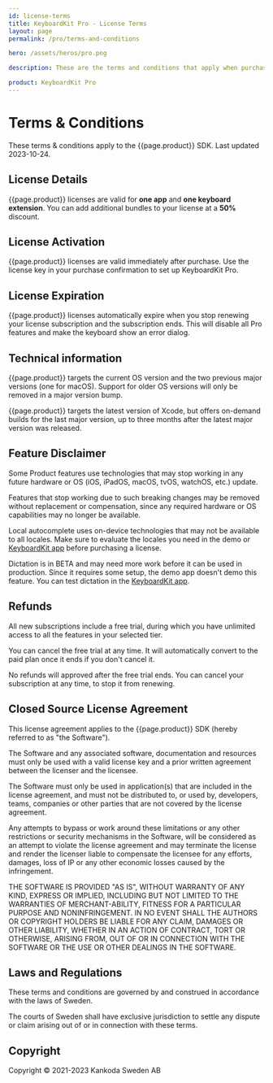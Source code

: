 ```yaml
---
id: license-terms
title: KeyboardKit Pro - License Terms
layout: page
permalink: /pro/terms-and-conditions

hero: /assets/heros/pro.png

description: These are the terms and conditions that apply when purchasing a KeyboardKit Pro license.

product: KeyboardKit Pro
---
```



# Terms & Conditions

These terms & conditions apply to the {{page.product}} SDK. Last updated 2023-10-24.


## License Details

{{page.product}} licenses are valid for **one app** and **one keyboard extension**. You can add additional bundles to your license at a **50%** discount.



## License Activation

{{page.product}} licenses are valid immediately after purchase. Use the license key in your purchase confirmation to set up KeyboardKit Pro.



## License Expiration

{{page.product}} licenses automatically expire when you stop renewing your license subscription and the subscription ends. This will disable all Pro features and make the keyboard show an error dialog.



## Technical information

{{page.product}} targets the current OS version and the two previous major versions (one for macOS). Support for older OS versions will only be removed in a major version bump.

{{page.product}} targets the latest version of Xcode, but offers on-demand builds for the last major version, up to three months after the latest major version was released. 


## Feature Disclaimer

Some Product features use technologies that may stop working in any future hardware or OS (iOS, iPadOS, macOS, tvOS, watchOS, etc.) update.

Features that stop working due to such breaking changes may be removed without replacement or compensation, since any required hardware or OS capabilities may no longer be available.

Local autocomplete uses on-device technologies that may not be available to all locales. Make sure to evaluate the locales you need in the demo or [KeyboardKit app](/app) before purchasing a license.

Dictation is in BETA and may need more work before it can be used in production. Since it requires some setup, the demo app doesn't demo this feature. You can test dictation in the [KeyboardKit app](/app).


## Refunds

All new subscriptions include a free trial, during which you have unlimited access to all the features in your selected tier.

You can cancel the free trial at any time. It will automatically convert to the paid plan once it ends if you don't cancel it.

No refunds will approved after the free trial ends. You can cancel your subscription at any time, to stop it from renewing.


## Closed Source License Agreement

This license agreement applies to the {{page.product}} SDK (hereby referred to as "the Software").

The Software and any associated software, documentation and resources  must only be used with a valid license key and a prior written agreement between the licenser and the licensee.

The Software must only be used in application(s) that are included in the license agreement, and must not be distributed to, or used by, developers, teams, companies or other parties that are not covered by the license agreement.

Any attempts to bypass or work around these limitations or any other restrictions or security mechanisms in the Software, will be considered as an attempt to violate the license agreement and may terminate the license and render the licenser liable to compensate the licensee for any efforts, damages, loss of IP or any other economic losses caused by the infringement.

THE SOFTWARE IS PROVIDED "AS IS", WITHOUT WARRANTY OF ANY KIND, EXPRESS OR IMPLIED, INCLUDING BUT NOT LIMITED TO THE WARRANTIES OF MERCHANT-ABILITY, FITNESS FOR A PARTICULAR PURPOSE AND NONINFRINGEMENT. IN NO EVENT SHALL THE AUTHORS OR COPYRIGHT HOLDERS BE LIABLE FOR ANY CLAIM, DAMAGES OR OTHER LIABILITY, WHETHER IN AN ACTION OF CONTRACT, TORT OR OTHERWISE, ARISING FROM, OUT OF OR IN CONNECTION WITH THE SOFTWARE OR THE USE OR OTHER DEALINGS IN THE SOFTWARE.


## Laws and Regulations

These terms and conditions are governed by and construed in accordance with the laws of Sweden.

The courts of Sweden shall have exclusive jurisdiction to settle any dispute or claim arising out of or in connection with these terms.


## Copyright

Copyright © 2021-2023 Kankoda Sweden AB
